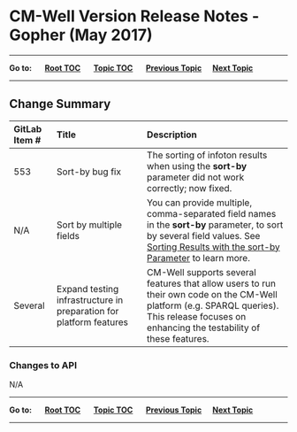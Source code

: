 # CM-Well Version Release Notes - Gopher (May 2017) #

----

**Go to:** &nbsp;&nbsp;&nbsp;&nbsp; [**Root TOC**](CM-Well.RootTOC.md) &nbsp;&nbsp;&nbsp;&nbsp; [**Topic TOC**](ReleaseNotes.TOC.md) &nbsp;&nbsp;&nbsp;&nbsp; [**Previous Topic**](ReleaseNotes.Firebird.May.2017.md)&nbsp;&nbsp;&nbsp;&nbsp; [**Next Topic**](ReleaseNotes.Hydra.June.2017.md)  

----

## Change Summary ##


GitLab Item # | Title | Description
:-------------|:------|:-----------
553 | Sort-by bug fix | The sorting of infoton results when using the **sort-by** parameter did not work correctly; now fixed.
N/A | Sort by multiple fields | You can provide multiple, comma-separated field names in the **sort-by** parameter, to sort by several field values. See [Sorting Results with the sort-by Parameter](API.SortingResultsWithTheSort-byFlag.md) to learn more.
Several | Expand testing infrastructure in preparation for platform features | CM-Well supports several features that allow users to run their own code on the CM-Well platform (e.g. SPARQL queries). This release focuses on enhancing the testability of these features.  

### Changes to API ###
N/A

----

**Go to:** &nbsp;&nbsp;&nbsp;&nbsp; [**Root TOC**](CM-Well.RootTOC.md) &nbsp;&nbsp;&nbsp;&nbsp; [**Topic TOC**](ReleaseNotes.TOC.md) &nbsp;&nbsp;&nbsp;&nbsp; [**Previous Topic**](ReleaseNotes.Firebird.May.2017.md)&nbsp;&nbsp;&nbsp;&nbsp; [**Next Topic**](ReleaseNotes.Hydra.June.2017.md)  

----


